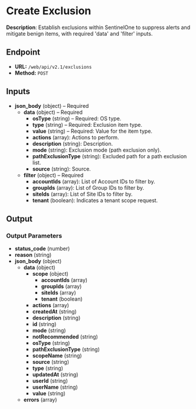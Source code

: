 # Create Exclusion

**Description**: Establish exclusions within SentinelOne to suppress alerts and mitigate benign items, with required 'data' and 'filter' inputs.

## Endpoint

- **URL:** `/web/api/v2.1/exclusions`
- **Method:** `POST`
## Inputs

- **json_body** (object) – Required
  - **data** (object) – Required
    - **osType** (string) – Required: OS type.
    - **type** (string) – Required: Exclusion item type.
    - **value** (string) – Required: Value for the item type.
    - **actions** (array): Actions to perform.
    - **description** (string): Description.
    - **mode** (string): Exclusion mode (path exclusion only).
    - **pathExclusionType** (string): Excluded path for a path exclusion list.
    - **source** (string): Source.
  - **filter** (object) – Required
    - **accountIds** (array): List of Account IDs to filter by.
    - **groupIds** (array): List of Group IDs to filter by.
    - **siteIds** (array): List of Site IDs to filter by.
    - **tenant** (boolean): Indicates a tenant scope request.
## Output

### Output Parameters

- **status_code** (number)
- **reason** (string)
- **json_body** (object)
  - **data** (object)
    - **scope** (object)
      - **accountIds** (array)
      - **groupIds** (array)
      - **siteIds** (array)
      - **tenant** (boolean)
    - **actions** (array)
    - **createdAt** (string)
    - **description** (string)
    - **id** (string)
    - **mode** (string)
    - **notRecommended** (string)
    - **osType** (string)
    - **pathExclusionType** (string)
    - **scopeName** (string)
    - **source** (string)
    - **type** (string)
    - **updatedAt** (string)
    - **userId** (string)
    - **userName** (string)
    - **value** (string)
  - **errors** (array)